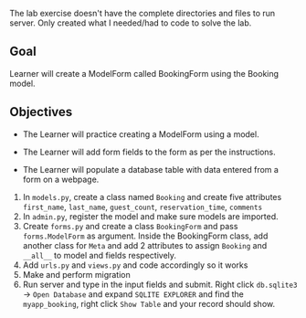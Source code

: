 The lab exercise doesn't have the complete directories and files to run server. Only created what I needed/had to code to solve the lab.

## Goal

Learner will create a ModelForm called BookingForm using the Booking model.

## Objectives

- The Learner will practice creating a ModelForm using a model.

- The Learner will add form fields to the form as per the instructions.

- The Learner will populate a database table with data entered from a form on a webpage.

1. In `models.py`, create a class named `Booking` and create five attributes `first_name`, `last_name`, `guest_count`, `reservation_time`, `comments`
2. In `admin.py`, register the model and make sure models are imported.
3. Create `forms.py` and create a class `BookingForm` and pass `forms.ModelForm` as argument. Inside the BookingForm class, add another class for `Meta` and add 2 attributes to assign `Booking` and `__all__` to model and fields respectively.
4. Add `urls.py` and `views.py` and code accordingly so it works
5. Make and perform migration
6. Run server and type in the input fields and submit. Right click `db.sqlite3` -> `Open Database` and expand `SQLITE EXPLORER` and find the `myapp_booking`, right click `Show Table` and your record should show.
